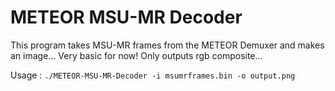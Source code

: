 # METEOR MSU-MR Decoder

This program takes MSU-MR frames from the METEOR Demuxer and makes an image... Very basic for now! Only outputs rgb composite...

Usage : `./METEOR-MSU-MR-Decoder -i msumrframes.bin -o output.png`
